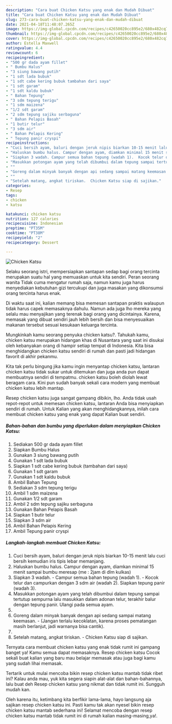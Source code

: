 ```yaml
---
description: "Cara buat Chicken Katsu yang enak dan Mudah Dibuat"
title: "Cara buat Chicken Katsu yang enak dan Mudah Dibuat"
slug: 273-cara-buat-chicken-katsu-yang-enak-dan-mudah-dibuat
date: 2021-04-18T11:48:07.265Z
image: https://img-global.cpcdn.com/recipes/c42650020cc895e2/680x482cq70/chicken-katsu-foto-resep-utama.jpg
thumbnail: https://img-global.cpcdn.com/recipes/c42650020cc895e2/680x482cq70/chicken-katsu-foto-resep-utama.jpg
cover: https://img-global.cpcdn.com/recipes/c42650020cc895e2/680x482cq70/chicken-katsu-foto-resep-utama.jpg
author: Estella Maxwell
ratingvalue: 4.4
reviewcount: 6
recipeingredient:
- "500 gr dada ayam fillet"
- " Bumbu Halus"
- "3 siung bawang putih"
- "1 sdt lada bubuk"
- "1 sdt cabe kering bubuk tambahan dari saya"
- "1 sdt garam"
- "1 sdt kaldu bubuk"
- " Bahan Tepung"
- "3 sdm tepung terigu"
- "1 sdm maizena"
- "1/2 sdt garam"
- "2 sdm tepung sajiku serbaguna"
- " Bahan Pelapis Basah"
- "1 butir telur"
- "3 sdm air"
- " Bahan Pelapis Kering"
- " Tepung panir cryspi"
recipeinstructions:
- "Cuci bersih ayam, baluri dengan jeruk nipis biarkan 10-15 menit lalu cuci bersih kemudian iris tipis lebar memanjang."
- "Haluskan bumbu halus. Campur dengan ayam, diamkan minimal 15 menit sampai bumbu meresap (me : 2jam di dlm kulkas)"
- "Siapkan 3 wadah. Campur semua bahan tepung (wadah 1).  Kocok telur dan campurkan dengan 3 sdm air (wadah 2). Siapkan tepung panir (wadah 3)."
- "Masukkan potongan ayam yang telah dibumbui dalam tepung sampai tertutup sempurna lalu masukkan dalam adonan telur, terakhir balur dengan tepung panir. Ulangi pada semua ayam."
- ""
- "Goreng dalam minyak banyak dengan api sedang sampai matang keemasan.  (Jangan terlalu kecoklatan, karena proses pematangan masih berlanjut, jadi warnanya bisa cantik)."
- ""
- "Setelah matang, angkat tiriskan.  Chicken Katsu siap di sajikan."
categories:
- Resep
tags:
- chicken
- katsu

katakunci: chicken katsu 
nutrition: 127 calories
recipecuisine: Indonesian
preptime: "PT35M"
cooktime: "PT38M"
recipeyield: "2"
recipecategory: Dessert

---
```



![Chicken Katsu](https://img-global.cpcdn.com/recipes/c42650020cc895e2/680x482cq70/chicken-katsu-foto-resep-utama.jpg)

Selaku seorang istri, mempersiapkan santapan sedap bagi orang tercinta merupakan suatu hal yang memuaskan untuk kita sendiri. Peran seorang  wanita Tidak cuma mengatur rumah saja, namun kamu juga harus menyediakan kebutuhan gizi tercukupi dan juga masakan yang dikonsumsi orang tercinta harus enak.

Di waktu  saat ini, kalian memang bisa memesan santapan praktis walaupun tidak harus capek memasaknya dahulu. Namun ada juga lho mereka yang selalu mau menyajikan yang terenak bagi orang yang dicintainya. Karena, memasak yang dibuat sendiri jauh lebih bersih dan bisa menyesuaikan makanan tersebut sesuai kesukaan keluarga tercinta. 



Mungkinkah kamu seorang penyuka chicken katsu?. Tahukah kamu, chicken katsu merupakan hidangan khas di Nusantara yang saat ini disukai oleh kebanyakan orang di hampir setiap tempat di Indonesia. Kita bisa menghidangkan chicken katsu sendiri di rumah dan pasti jadi hidangan favorit di akhir pekanmu.

Kita tak perlu bingung jika kamu ingin menyantap chicken katsu, lantaran chicken katsu tidak sukar untuk ditemukan dan juga anda pun dapat membuatnya sendiri di tempatmu. chicken katsu boleh diolah lewat beragam cara. Kini pun sudah banyak sekali cara modern yang membuat chicken katsu lebih mantap.

Resep chicken katsu juga sangat gampang dibikin, lho. Anda tidak usah repot-repot untuk memesan chicken katsu, lantaran Anda bisa menyiapkan sendiri di rumah. Untuk Kalian yang akan menghidangkannya, inilah cara membuat chicken katsu yang enak yang dapat Kalian buat sendiri.

<!--inarticleads1-->

##### Bahan-bahan dan bumbu yang diperlukan dalam menyiapkan Chicken Katsu:

1. Sediakan 500 gr dada ayam fillet
1. Siapkan  Bumbu Halus
1. Gunakan 3 siung bawang putih
1. Gunakan 1 sdt lada bubuk
1. Siapkan 1 sdt cabe kering bubuk (tambahan dari saya)
1. Gunakan 1 sdt garam
1. Gunakan 1 sdt kaldu bubuk
1. Ambil  Bahan Tepung
1. Sediakan 3 sdm tepung terigu
1. Ambil 1 sdm maizena
1. Gunakan 1/2 sdt garam
1. Ambil 2 sdm tepung sajiku serbaguna
1. Gunakan  Bahan Pelapis Basah
1. Siapkan 1 butir telur
1. Siapkan 3 sdm air
1. Ambil  Bahan Pelapis Kering
1. Ambil  Tepung panir cryspi




<!--inarticleads2-->

##### Langkah-langkah membuat Chicken Katsu:

1. Cuci bersih ayam, baluri dengan jeruk nipis biarkan 10-15 menit lalu cuci bersih kemudian iris tipis lebar memanjang.
1. Haluskan bumbu halus. Campur dengan ayam, diamkan minimal 15 menit sampai bumbu meresap (me : 2jam di dlm kulkas)
1. Siapkan 3 wadah. - Campur semua bahan tepung (wadah 1).  - Kocok telur dan campurkan dengan 3 sdm air (wadah 2). Siapkan tepung panir (wadah 3).
1. Masukkan potongan ayam yang telah dibumbui dalam tepung sampai tertutup sempurna lalu masukkan dalam adonan telur, terakhir balur dengan tepung panir. Ulangi pada semua ayam.
1. 
1. Goreng dalam minyak banyak dengan api sedang sampai matang keemasan. -  (Jangan terlalu kecoklatan, karena proses pematangan masih berlanjut, jadi warnanya bisa cantik).
1. 
1. Setelah matang, angkat tiriskan.  - Chicken Katsu siap di sajikan.




Ternyata cara membuat chicken katsu yang enak tidak rumit ini gampang banget ya! Kamu semua dapat memasaknya. Resep chicken katsu Cocok sekali buat kalian yang baru mau belajar memasak atau juga bagi kamu yang sudah lihai memasak.

Tertarik untuk mulai mencoba bikin resep chicken katsu mantab tidak ribet ini? Kalau anda mau, yuk kita segera siapin alat-alat dan bahan-bahannya, lalu buat deh Resep chicken katsu yang nikmat dan tidak rumit ini. Sungguh mudah kan. 

Oleh karena itu, ketimbang kita berfikir lama-lama, hayo langsung aja sajikan resep chicken katsu ini. Pasti kamu tak akan nyesel bikin resep chicken katsu mantab sederhana ini! Selamat mencoba dengan resep chicken katsu mantab tidak rumit ini di rumah kalian masing-masing,ya!.

